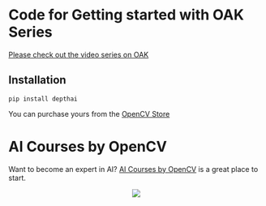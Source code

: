 # Code for Getting started with OAK Series

[Please check out the video series on OAK](https://www.youtube.com/playlist?list=PLfYPZalDvZDLOjzSkoHQ2_h4joHNUegbB)

## Installation
```
pip install depthai
```

You can purchase yours from the [OpenCV Store](https://store.opencv.ai/)
                                           
# AI Courses by OpenCV

Want to become an expert in AI? [AI Courses by OpenCV](https://opencv.org/courses/) is a great place to start. 

<a href="https://opencv.org/courses/">
<p align="center"> 
<img src="https://www.learnopencv.com/wp-content/uploads/2020/04/AI-Courses-By-OpenCV-Github.png">
</p>
</a>
